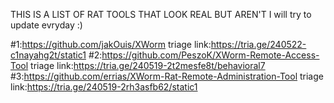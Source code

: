THIS IS A LIST OF RAT TOOLS THAT LOOK REAL BUT AREN'T 
I will try to update evryday :)


#1:https://github.com/jakOuis/XWorm triage link:https://tria.ge/240522-c1nayahg2t/static1
#2:https://github.com/PeszoK/XWorm-Remote-Access-Tool triage link:https://tria.ge/240519-2t2mesfe8t/behavioral7
#3:https://github.com/errias/XWorm-Rat-Remote-Administration-Tool triage link:https://tria.ge/240519-2rh3asfb62/static1
